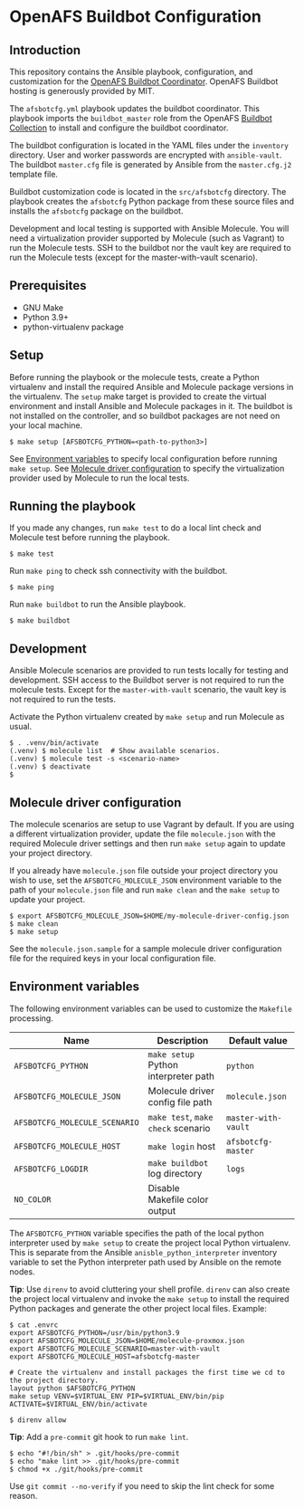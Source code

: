 # OpenAFS Buildbot Configuration

## Introduction

This repository contains the Ansible playbook, configuration, and customization
for the [OpenAFS Buildbot Coordinator][2]. OpenAFS Buildbot hosting is
generously provided by MIT.

The `afsbotcfg.yml` playbook updates the buildbot coordinator.  This
playbook imports the `buildbot_master` role from the OpenAFS [Buildbot
Collection][4] to install and configure the buildbot coordinator.

The buildbot configuration is located in the YAML files under the `inventory`
directory.  User and worker passwords are encrypted with `ansible-vault`.  The
buildbot `master.cfg` file is generated by Ansible from the `master.cfg.j2`
template file.

Buildbot customization code is located in the `src/afsbotcfg` directory. The
playbook creates the `afsbotcfg` Python package from these source files and
installs the `afsbotcfg` package on the buildbot.

Development and local testing is supported with Ansible Molecule.  You will
need a virtualization provider supported by Molecule (such as Vagrant) to run
the Molecule tests.  SSH to the buildbot nor the vault key are required to
run the Molecule tests (except for the master-with-vault scenario).

## Prerequisites

* GNU Make
* Python 3.9+
* python-virtualenv package

## Setup

Before running the playbook or the molecule tests, create a Python virtualenv
and install the required Ansible and Molecule package versions in the
virtualenv.  The `setup` make target is provided to create the virtual
environment and install Ansible and Molecule packages in it.  The buildbot is
not installed on the controller, and so buildbot packages are not need on your
local machine.

    $ make setup [AFSBOTCFG_PYTHON=<path-to-python3>]

See [Environment variables](#environment-variables) to specify local
configuration before running `make setup`.
See [Molecule driver configuration](#molecule-driver-configuration) to specify
the virtualization provider used by Molecule to run the local tests.


## Running the playbook

If you made any changes, run `make test` to do a local lint check and Molecule
test before running the playbook.

    $ make test

Run `make ping` to check ssh connectivity with the buildbot.

    $ make ping

Run `make buildbot` to run the Ansible playbook.

    $ make buildbot

## Development

Ansible Molecule scenarios are provided to run tests locally for testing and
development.  SSH access to the Buildbot server is not required to run the
molecule tests. Except for the `master-with-vault` scenario, the vault key is
not required to run the tests.

Activate the Python virtualenv created by `make setup` and run Molecule as usual.

    $ . .venv/bin/activate
    (.venv) $ molecule list  # Show available scenarios.
    (.venv) $ molecule test -s <scenario-name>
    (.venv) $ deactivate
    $

## Molecule driver configuration

The molecule scenarios are setup to use Vagrant by default.  If you are using a
different virtualization provider, update the file `molecule.json` with the
required Molecule driver settings and then run `make setup` again to update
your project directory.

If you already have `molecule.json` file outside your project directory you
wish to use, set the `AFSBOTCFG_MOLECULE_JSON` environment variable to the path
of your `molecule.json` file and run `make clean` and the `make setup` to
update your project.

    $ export AFSBOTCFG_MOLECULE_JSON=$HOME/my-molecule-driver-config.json
    $ make clean
    $ make setup

See the `molecule.json.sample` for a sample molecule driver configuration file
for the required keys in your local configuration file.

## Environment variables

The following environment variables can be used to customize the `Makefile`
processing.

| Name                          | Description                              | Default value       |
| ----------------------------- | ------------------------------------ | ------------------- |
| `AFSBOTCFG_PYTHON`            | `make setup` Python interpreter path | `python`            |
| `AFSBOTCFG_MOLECULE_JSON`     | Molecule driver config file path     | `molecule.json`     |
| `AFSBOTCFG_MOLECULE_SCENARIO` | `make test`, `make check` scenario   | `master-with-vault` |
| `AFSBOTCFG_MOLECULE_HOST`     | `make login` host                    | `afsbotcfg-master`  |
| `AFSBOTCFG_LOGDIR`            | `make buildbot` log directory        | `logs`              |
| `NO_COLOR`                    | Disable Makefile color output        |                     |

The `AFSBOTCFG_PYTHON` variable specifies the path of the local python
interpreter used by `make setup` to create the project local Python virtualenv.
This is separate from the Ansible `anisble_python_interpreter` inventory
variable to set the Python interpreter path used by Ansible on the remote
nodes.

**Tip**: Use `direnv` to avoid cluttering your shell profile. `direnv` can also
create the project local virtualenv and invoke the `make setup` to install
the required Python packages and generate the other project local files. Example:

    $ cat .envrc
    export AFSBOTCFG_PYTHON=/usr/bin/python3.9
    export AFSBOTCFG_MOLECULE_JSON=$HOME/molecule-proxmox.json
    export AFSBOTCFG_MOLECULE_SCENARIO=master-with-vault
    export AFSBOTCFG_MOLECULE_HOST=afsbotcfg-master

    # Create the virtualenv and install packages the first time we cd to the project directory.
    layout python $AFSBOTCFG_PYTHON
    make setup VENV=$VIRTUAL_ENV PIP=$VIRTUAL_ENV/bin/pip ACTIVATE=$VIRTUAL_ENV/bin/activate

    $ direnv allow

**Tip**: Add a `pre-commit` git hook to run `make lint`.

    $ echo "#!/bin/sh" > .git/hooks/pre-commit
    $ echo "make lint >> .git/hooks/pre-commit
    $ chmod +x ./git/hooks/pre-commit

Use `git commit --no-verify` if you need to skip the lint check for some reason.

[1]: https://www.openafs.org/
[2]: https://buildbot.openafs.org/
[4]: https://galaxy.ansible.com/openafs_contrib/buildbot
